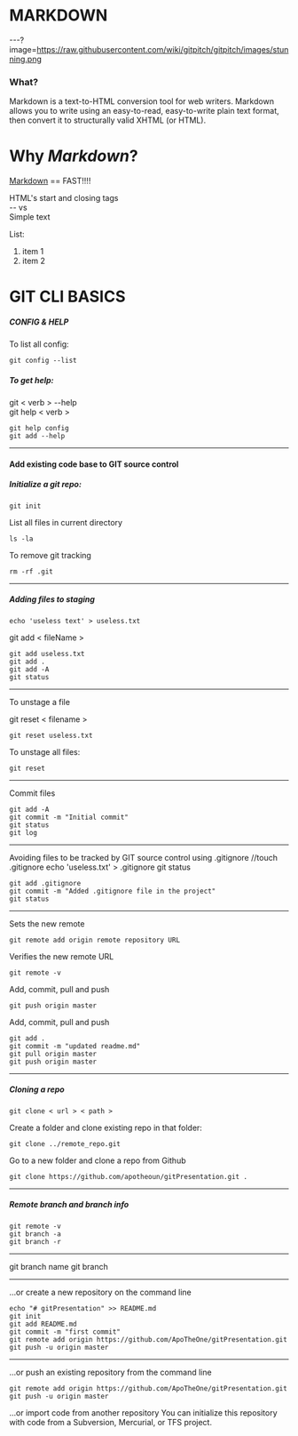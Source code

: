 # MARKDOWN
---?image=https://raw.githubusercontent.com/wiki/gitpitch/gitpitch/images/stunning.png

### What?

Markdown is a text-to-HTML conversion tool for web writers. Markdown allows you to write using an easy-to-read, easy-to-write plain text format, then convert it to structurally valid XHTML (or HTML).

# Why **_Markdown_**?

[Markdown][1] == FAST!!!!

HTML's start and closing tags  
-- vs  
Simple text

List:

1.  item 1
2.  item 2

[1]: https://github.com/ApoTheOne/gitPresentation

# GIT CLI BASICS

##### CONFIG & HELP

To list all config:

```
git config --list
```

##### To get help:

git < verb > --help  
git help < verb >

```
git help config
git add --help
```

---

#### Add existing code base to GIT source control

##### Initialize a git repo:

```
git init
```

List all files in current directory

```
ls -la
```

To remove git tracking

```
rm -rf .git
```

---

##### Adding files to staging

```
echo 'useless text' > useless.txt
```

git add < fileName >

```
git add useless.txt
git add .
git add -A
git status
```

---

To unstage a file

git reset < filename >

```
git reset useless.txt
```

To unstage all files:

```
git reset
```

---

Commit files

```
git add -A
git commit -m "Initial commit"
git status
git log
```

---

Avoiding files to be tracked by GIT source control using .gitignore
//touch .gitignore
echo 'useless.txt' > .gitignore
git status

```
git add .gitignore
git commit -m "Added .gitignore file in the project"
git status
```

---

Sets the new remote

```
git remote add origin remote repository URL
```

Verifies the new remote URL

```
git remote -v
```

Add, commit, pull and push

```
git push origin master
```

Add, commit, pull and push

```
git add .
git commit -m "updated readme.md"
git pull origin master
git push origin master
```

---

##### Cloning a repo

```
git clone < url > < path >
```

Create a folder and clone existing repo in that folder:

```
git clone ../remote_repo.git
```

Go to a new folder and clone a repo from Github

```
git clone https://github.com/apotheoun/gitPresentation.git .
```

---

##### Remote branch and branch info

```
git remote -v
git branch -a
git branch -r
```

---

git branch name
git branch

---

…or create a new repository on the command line

```
echo "# gitPresentation" >> README.md
git init
git add README.md
git commit -m "first commit"
git remote add origin https://github.com/ApoTheOne/gitPresentation.git
git push -u origin master
```

---

…or push an existing repository from the command line

```
git remote add origin https://github.com/ApoTheOne/gitPresentation.git
git push -u origin master
```

…or import code from another repository
You can initialize this repository with code from a Subversion, Mercurial, or TFS project.
